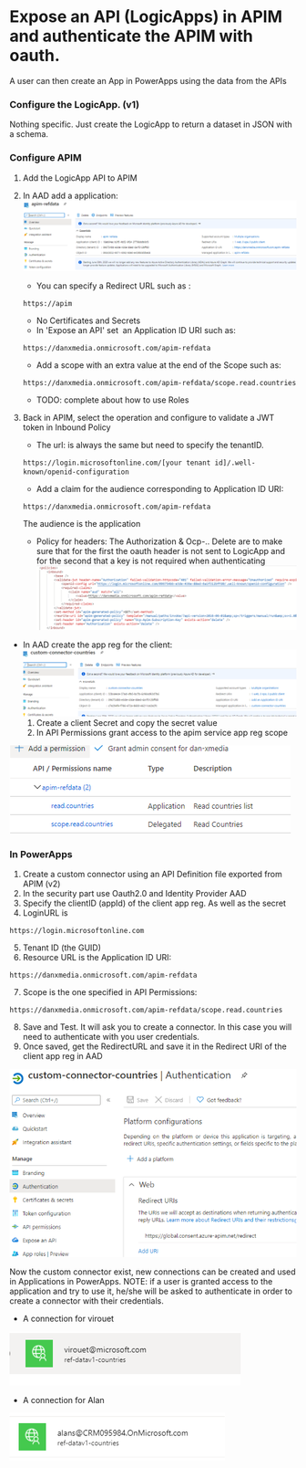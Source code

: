 # Expose an API (LogicApps) in APIM and authenticate the APIM with oauth. 
A user can then create an App in PowerApps using the data from the APIs

### Configure the LogicApp. (v1)
Nothing specific. Just create the LogicApp to return a dataset in JSON with a schema.

### Configure APIM

1. Add the LogicApp API to APIM
2. In AAD add a application:
    ![image](../../images/image7.png)
    - You can specify a Redirect URL such as :
    ``` 
    https://apim
    ```
    - No Certificates and Secrets
    - In 'Expose an API' set  an Application ID URI such as:
    ```
    https://danxmedia.onmicrosoft.com/apim-refdata
    ```
    - Add a scope with an extra value at the end of the Scope such as: 
     ```
     https://danxmedia.onmicrosoft.com/apim-refdata/scope.read.countries
     ```
    - TODO: complete about how to
    use Roles
3. Back in APIM, select the operation and configure to validate a JWT token in Inbound Policy
    - The url: is always the same but need to specify the tenantID.
    ```
    https://login.microsoftonline.com/[your tenant id]/.well-known/openid-configuration
    ```
    - Add a claim for the audience corresponding to Application ID URI:
    ```
    https://danxmedia.onmicrosoft.com/apim-refdata
    ```
    The audience is the application
    
    - Policy for headers: The Authorization & Ocp-.. Delete are to make sure that for the first the oauth header is not sent to LogicApp and for the second that a key is not required when authenticating
![image](../../images/image6.png)
- In AAD create the app reg for the client:
![image](../../images/image5.png)
    1. Create a client Secret and copy the secret value
    2. In API Permissions grant access to the apim service app reg scope

![image](../../images/image4.png)

### In PowerApps
   1. Create a custom connector using an API Definition file exported from APIM (v2)
   2. In the security part use Oauth2.0 and Identity Provider AAD
   3. Specify the clientID (appId) of the client app reg. As well as the secret
   4. LoginURL is 
   ```
   https://login.microsoftonline.com
   ```
   
   5. Tenant ID (the GUID)
   6. Resource URL is the Application ID URI: 
   ```
   https://danxmedia.onmicrosoft.com/apim-refdata
   ```
   
   7. Scope is the one specified in API Permissions: 
   ```
   https://danxmedia.onmicrosoft.com/apim-refdata/scope.read.countries
   ```
   
   8. Save and Test. It will ask you to create a connector. In this case you will need to authenticate with you user credentials.
   9. Once saved, get the RedirectURL and save it in the Redirect URI of the client app reg in AAD

![image](../../images/image3.png)

Now the custom connector exist, new connections can be created and used in Applications in PowerApps.
NOTE: if a user is granted access to the application and try to use it, he/she will be asked to authenticate in order to create a connector with their credentials.
- A connection for virouet

![image](../../images/image2.png)

- A connection for Alan

![image](../../images/image1.png)
